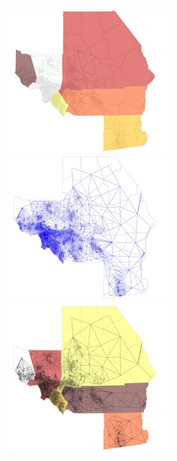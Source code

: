 <div class="section" id="showcase">
<a href="/_images/socal_1.png" />
<a href="http://nbviewer.ipython.org/github/pysal/pysal/blob/master/pysal/contrib/viz/taz_example.ipynb?create=1"><img src="/_images/socal_1.jpg" border="0" alt="integral_demo"/></a>
<a href="http://nbviewer.ipython.org/github/pysal/pysal/blob/master/pysal/contrib/viz/taz_example.ipynb?create=1"><img src="/_images/socal_2.jpg" border="0" alt="integral_demo"/></a>
<a href="http://nbviewer.ipython.org/github/pysal/pysal/blob/master/pysal/contrib/viz/taz_example.ipynb?create=1"><img src="/_images/socal_3.jpg" border="0" alt="integral_demo"/></a>
</div>
